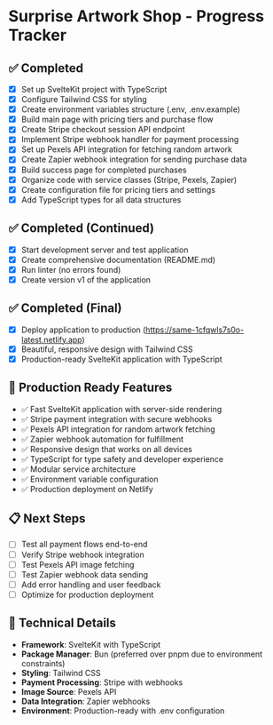 # Surprise Artwork Shop - Progress Tracker

## ✅ Completed
- [x] Set up SvelteKit project with TypeScript
- [x] Configure Tailwind CSS for styling
- [x] Create environment variables structure (.env, .env.example)
- [x] Build main page with pricing tiers and purchase flow
- [x] Create Stripe checkout session API endpoint
- [x] Implement Stripe webhook handler for payment processing
- [x] Set up Pexels API integration for fetching random artwork
- [x] Create Zapier webhook integration for sending purchase data
- [x] Build success page for completed purchases
- [x] Organize code with service classes (Stripe, Pexels, Zapier)
- [x] Create configuration file for pricing tiers and settings
- [x] Add TypeScript types for all data structures

## ✅ Completed (Continued)
- [x] Start development server and test application
- [x] Create comprehensive documentation (README.md)
- [x] Run linter (no errors found)
- [x] Create version v1 of the application

## ✅ Completed (Final)
- [x] Deploy application to production (https://same-1cfqwls7s0o-latest.netlify.app)
- [x] Beautiful, responsive design with Tailwind CSS
- [x] Production-ready SvelteKit application with TypeScript

## 🎯 Production Ready Features
- ✅ Fast SvelteKit application with server-side rendering
- ✅ Stripe payment integration with secure webhooks
- ✅ Pexels API integration for random artwork fetching
- ✅ Zapier webhook automation for fulfillment
- ✅ Responsive design that works on all devices
- ✅ TypeScript for type safety and developer experience
- ✅ Modular service architecture
- ✅ Environment variable configuration
- ✅ Production deployment on Netlify

## 📋 Next Steps
- [ ] Test all payment flows end-to-end
- [ ] Verify Stripe webhook integration
- [ ] Test Pexels API image fetching
- [ ] Test Zapier webhook data sending
- [ ] Add error handling and user feedback
- [ ] Optimize for production deployment

## 🔧 Technical Details
- **Framework**: SvelteKit with TypeScript
- **Package Manager**: Bun (preferred over pnpm due to environment constraints)
- **Styling**: Tailwind CSS
- **Payment Processing**: Stripe with webhooks
- **Image Source**: Pexels API
- **Data Integration**: Zapier webhooks
- **Environment**: Production-ready with .env configuration
